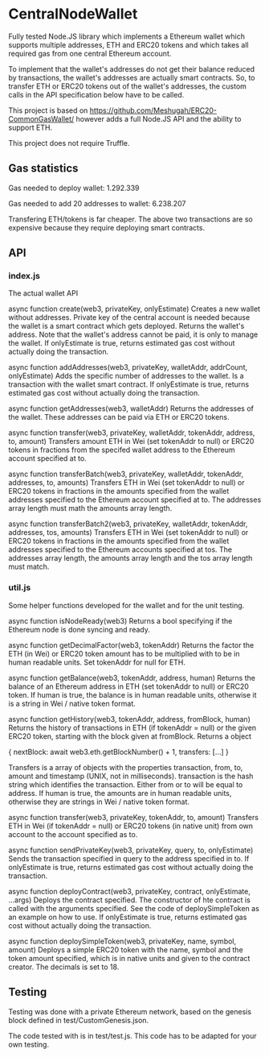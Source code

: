 # CentralNodeWallet

Fully tested Node.JS library which implements a Ethereum wallet which supports multiple addresses, ETH and ERC20 tokens and which takes all required gas from one central Ethereum account.

To implement that the wallet's addresses do not get their balance reduced by transactions, the wallet's addresses are actually smart contracts. So, to transfer ETH or ERC20 tokens out of the wallet's addresses, the custom calls in the API specification below have to be called.

This project is based on https://github.com/Meshugah/ERC20-CommonGasWallet/ however adds a full Node.JS API and the ability to support ETH.

This project does not require Truffle.


## Gas statistics

Gas needed to deploy wallet: 1.292.339

Gas needed to add 20 addresses to wallet: 6.238.207

Transfering ETH/tokens is far cheaper. The above two transactions are so expensive because they require deploying smart contracts.


## API

### index.js
The actual wallet API

async function create(web3, privateKey, onlyEstimate)
Creates a new wallet without addresses. Private key of the central account is needed because the wallet is a smart contract which gets deployed. Returns the wallet's address. Note that the wallet's address cannot be paid, it is only to manage the wallet. If onlyEstimate is true, returns estimated gas cost without actually doing the transaction.

async function addAddresses(web3, privateKey, walletAddr, addrCount, onlyEstimate)
Adds the specific number of addresses to the wallet. Is a transaction with the wallet smart contract. If onlyEstimate is true, returns estimated gas cost without actually doing the transaction.

async function getAddresses(web3, walletAddr)
Returns the addresses of the wallet. These addresses can be paid via ETH or ERC20 tokens.

async function transfer(web3, privateKey, walletAddr, tokenAddr, address, to, amount)
Transfers amount ETH in Wei (set tokenAddr to null) or ERC20 tokens in fractions from the specifed wallet address to the Ethereum account specified at to.

async function transferBatch(web3, privateKey, walletAddr, tokenAddr, addresses, to, amounts)
Transfers ETH in Wei (set tokenAddr to null) or ERC20 tokens in fractions in the amounts specified from the wallet addresses specified to the Ethereum account specified at to. The addresses array length must math the amounts array length.

async function transferBatch2(web3, privateKey, walletAddr, tokenAddr, addresses, tos, amounts)
Transfers ETH in Wei (set tokenAddr to null) or ERC20 tokens in fractions in the amounts specified from the wallet addresses specified to the Ethereum accounts specified at tos. The addresses array length, the amounts array length and the tos array length must match.


### util.js
Some helper functions developed for the wallet and for the unit testing.

async function isNodeReady(web3)
Returns a bool specifying if the Ethereum node is done syncing and ready.

async function getDecimalFactor(web3, tokenAddr)
Returns the factor the ETH (in Wei) or ERC20 token amount has to be multiplied with to be in human readable units. Set tokenAddr for null for ETH.

async function getBalance(web3, tokenAddr, address, human)
Returns the balance of an Ethereum address in ETH (set tokenAddr to null) or ERC20 token. If human is true, the balance is in human readable units, otherwise it is a string in Wei / native token format.

async function getHistory(web3, tokenAddr, address, fromBlock, human)
Returns the history of transactions in ETH (if tokenAddr = null) or the given ERC20 token, starting with the block given at fromBlock. Returns a object

{
    nextBlock: await web3.eth.getBlockNumber() + 1,
    transfers: [...]
}

Transfers is a array of objects with the properties transaction, from, to, amount and timestamp (UNIX, not in milliseconds). transaction is the hash string which identifies the transaction. Either from or to will be equal to address. If human is true, the amounts are in human readable units, otherwise they are strings in Wei / native token format.

async function transfer(web3, privateKey, tokenAddr, to, amount)
Transfers ETH in Wei (if tokenAddr = null) or ERC20 tokens (in native unit) from own account to the account specified as to.

async function sendPrivateKey(web3, privateKey, query, to, onlyEstimate)
Sends the transaction specified in query to the address specified in to. If onlyEstimate is true, returns estimated gas cost without actually doing the transaction.

async function deployContract(web3, privateKey, contract, onlyEstimate, ...args)
Deploys the contract specified. The constructor of hte contract is called with the arguments specified. See the code of deploySimpleToken as an example on how to use. If onlyEstimate is true, returns estimated gas cost without actually doing the transaction.

async function deploySimpleToken(web3, privateKey, name, symbol, amount)
Deploys a simple ERC20 token with the name, symbol and the token amount specified, which is in native units and given to the contract creator. The decimals is set to 18.


## Testing

Testing was done with a private Ethereum network, based on the genesis block defined in test/CustomGenesis.json.

The code tested with is in test/test.js. This code has to be adapted for your own testing.
